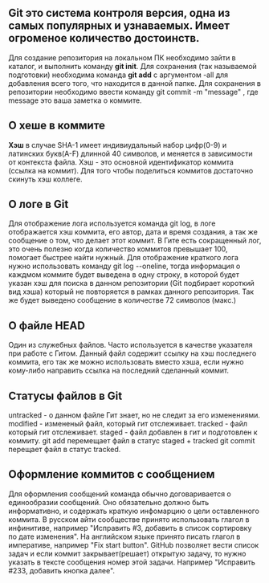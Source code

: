 ## Git это система контроля версия, одна из самых популярных и узнаваемых. Имеет огроменое количество достоинств.  
Для создание репозитория на локальном ПК необходимо зайти в каталог, и выполнить команду 
**git init**.
Для сохранения (так называемой подготовки) необходима команда **git add** с аргументом -all 
для добавления всего того, что находится в данной папке.
Для сохранения в репозитории необходимо ввести команду git commit -m "message" , где message это ваша заметка о коммите.  
## О хеше в коммите  
__Хэш__ в случае SHA-1 имеет индивиудальный набор цифр(0-9) и латинских букв(A-F) длинной 40 символов, и меняется в 
зависимости от контекста файла. Хэш - это основной идентификатор коммита (ссылка на коммит).
Для того чтобы поделиться коммитов достаточно скинуть хэш коллеге.

## О логе в Git  
Для отображение лога используется команда git log, в логе отображается хэш коммита, его автор, дата и время создания, 
а так же сообщение о том, что делает этот коммит.
В Гите есть сокращенный лог, это очень полезно когда количество коммитов превышает 100, помогает быстрее найти нужный.
Для отображение краткого лога нужно использовать команду git log --oneline, тогда информация о каждмом коммите будет 
выведена в одну строку, в которой будет указан хэш для поиска в данном репозитории (Git подбирает короткий вид хэша)
который не повторяется в рамках данного репозитория. Так же будет выведено сообщение в количестве 72 символов (макс.)

## О файле HEAD  
Один из служебных файлов. Часто используется в качестве указателя при работе с Гитом.
Данный файл содержит ссылку на хэш последнего коммита, его так же можно использовать вместо хэша, если нужно кому-либо
направить ссылка на последний сделанный коммит.

## Статусы файлов в Git
untracked - о данном файле Гит знает, но не следит за его изменениями.
modified - измененый файл, который гит отслеживает.
tracked - файл который гит отслеживает.
staged - файл добавлен в гит и подготовлен к коммиту.
git add перемещает файл в статус staged + tracked
git commit перещает файл в статус tracked.

## Оформление коммитов с сообщением  
Для оформления сообщений команда обычно договаривается о единообразии сообщений. Оно обязательно должно быть информативно, 
и содержать краткую инфомарцию о цели оставленного коммита. В русском айти сообществе принято использовать глагол в инфинитиве,
например "Исправить #3, добавить в список сортировку по дате изменения". 
На английском языке принято писать глагол в императиве, например "Fix start button".
GitHub позволяет вести список задач и если коммит закрывает(решает) открытую задачу, то нужно указать в тексте сообщения номер
этой задачи. Например "Исправить #233, добавить кнопка далее".
